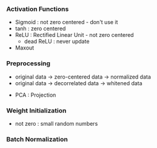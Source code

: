 ### Activation Functions

* Sigmoid : not zero centered - don't use it
* tanh : zero centered 
* ReLU : Rectified Linear Unit - not zero centered 
	* dead ReLU : never update	
* Maxout

### Preprocessing

* original data -> zero-centered data -> normalized data
* original data -> decorrelated data -> whitened data

- PCA : Projection

### Weight Initialization

* not zero : small random numbers

### Batch Normalization



